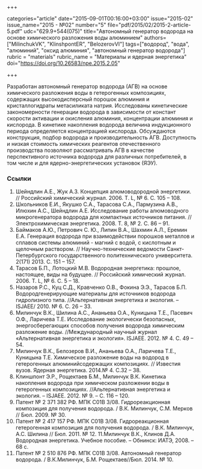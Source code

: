 +++

categories="article"
date="2015-09-01T00:16:00+03:00"
issue="2015-02"
issue_name="2015 - №02"
number="5"
file="pdf/2015/02/2015-2-article-5.pdf"
udc="629.9+544(075)"
title="Автономный генератор водорода на основе химического разложения воды алюминием"
authors=["MilinchukVK", "KlinshpontER", "BelozerovVI"]
tags=["водород", "вода", "алюминий", "оксид алюминия", "автономный генератор водорода"]
rubric = "materials"
rubric_name = "Материалы и ядерная энергетика"
doi="https://doi.org/10.26583/npe.2015.2.05"

+++

Разработан автономный генератор водорода (АГВ) на основе химического разложения воды в гетерогенных композициях, содержащих высокодисперсный порошок алюминия и кристаллогидраты метасиликата натрия. Исследованы кинетические закономерности генерации водорода в зависимости от констант скорости активации и окисления алюминия, концентрации алюминия и кислорода. В кинетике накопления водорода величина индукционного периода определяется концентрацией кислорода. Обсуждаются конструкция, подбор водорода и производительность АГВ. Доступность и низкая стоимость химических реагентов отечественного производства позволяют рассматривать АГВ в качестве перспективного источника водорода для различных потребителей, в том числе и для ядерно-энергетических установок (ЯЭУ).

### Ссылки

1. Шейндлин А.Е., Жук А.З. Концепция алюмоводородной энергетики. // Российский химический журнал. 2006. Т. L, № 6. С. 105 – 108.
2. Школьников Е.И., Якушко C.А., Тарасова С.А., Пармузина А.В., Илюхин А.С., Шейндлин А.Е. Исследование работы алюмоводного микрогенератора водорода для компактных источников питания. // Электрохимическая энергетика. 2008. Т. 8, № 2. С. 86 – 91.
3. Баймаков А.Ю., Петрович С. Ю., Липин В.А., Шахмин А.Л., Еремин Е.А. Генерация водорода при взаимодействии порошков металлов и сплавов системы алюминий - магний с водой, с кислотным и щелочным раствором. // Научно-технические ведомости Санкт-Петербургского государственного политехнического университета. 2(171) 2013. С. 151 – 157.
4. Тарасов Б.П., Лотоцкий М.В. Водородная энергетика: прошлое, настоящее, виды на будущее. // Российский химический журнал. 2006. Т. L, № 6. С. 5 – 18.
5. Назаров Р.С., Куц С.Д., Кравченко О.В., Фокина Э.Э., Тарасов Б.П. Водородгенерирующие материалы для источников водорода гидролизного типа. //Альтернативная энергетика и экология. – ISJAEE/ 2010. № 6. С. 26 – 33.
6. Милинчук В.К., Шилина А.С., Ананьева О.А., Куницына Т.Е., Пасевич О.Ф., Ларичева Т.Е. Исследование экологически безопасных, энергосберегающих способов получения водорода химическим разложение воды. //Международный научный журнал «Альтернативная энергетика и экология». ISJAEE. 2012. № 4. С. 49 – 54.
7. Милинчук В.К., Белозеров В.И., Ананьева О.А., Ларичева Т.Е., Куницына Т.Е. Химическое разложение воды на водород в гетерогенных алюминийсодержащих композициях. // Известия вузов. Ядерная энергетика. 2014.№ 4. С.32 – 38.
8. Клиншпонт Э.Р., Рощектаев Б.М., Милинчук В.К. Кинетика накопления водорода при химическом разложении воды в гетерогенных композициях. //Альтернативная энергетика и экология. – ISJAEE. 2012. № 9. – С. 116 – 120.
9. Патент № 2 371 382 РФ. МПК С01В 3/08. Гидрореакционная композиция для получения водорода. / В.К. Милинчук, С.М. Мерков // Бюл. 2009. № 30.
10. Патент № 2 417 157 РФ. МПК С01В 3/08. Гидрореакционная гетерогенная композиция для получения водорода. / В.К. Милинчук, А.С. Шилина // Бюл. 2011. № 12.
11.Милинчук В.К., Клинов Д.А. Водородная энергетика. Учебное пособие. – Обнинск: ИАТЭ, 2008. – 68 с.
12. Патент № 2 510 876 РФ. МПК С01В 3/08. Автономный генератор водорода. / В.К.Милинчук, Б.М. Рощектаев//Бюл. 2014. № 10.